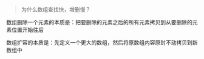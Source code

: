 > 为什么数组查找快，增删慢？

数组删除一个元素的本质是：把要删除的元素之后的所有元素拷贝到从要删除的元素位置开始往后

数组扩容的本质是：先定义一个更大的数组，然后将原数组内容原封不动拷贝到新数组中